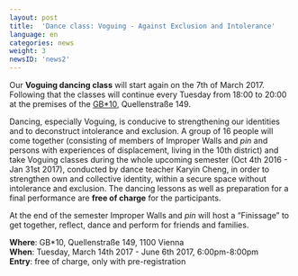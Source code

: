 ```yaml
---
layout: post
title:  'Dance class: Voguing - Against Exclusion and Intolerance'
language: en
categories: news
weight: 3
newsID: 'news2'
---
```


Our **Voguing dancing class** will start again on the 7th of March 2017. Following that the classes will continue every Tuesday from 18:00 to 20:00 at the premises of the [GB*10](http://www.gbstern.at/10), Quellenstraße 149.

Dancing, especially Voguing, is conducive to strengthening our identities and to deconstruct intolerance and exclusion. A group of 16 people will come together (consisting of members of Improper Walls and *pin* and persons with experiences of displacement, living in the 10th district) and take Voguing classes during the whole upcoming semester (Oct 4th 2016 - Jan 31st 2017), conducted by dance teacher Karyin Cheng, in order to strengthen own and collective identity, within a secure space without intolerance and exclusion. The dancing lessons as well as preparation for a final performance are **free of charge** for the participants.

At the end of the semester Improper Walls and *pin* will host a “Finissage” to get together, reflect, dance and perform for friends and families.  

**Where**: GB*10, Quellenstraße 149, 1100 Vienna  
**When**: Tuesday, March 14th 2017 - June 6th 2017, 6:00pm-8:00pm  
**Entry**: free of charge, only with pre-registration
